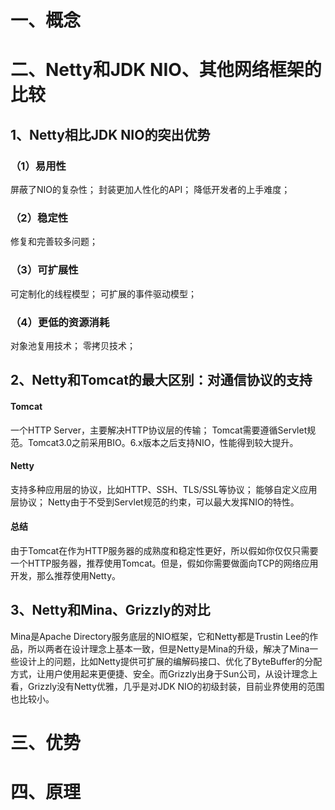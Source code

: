 # 一、概念

# 二、Netty和JDK NIO、其他网络框架的比较
## 1、Netty相比JDK NIO的突出优势
### （1）易用性
屏蔽了NIO的复杂性；
封装更加人性化的API；
降低开发者的上手难度；
### （2）稳定性
修复和完善较多问题；
### （3）可扩展性
可定制化的线程模型；
可扩展的事件驱动模型；
### （4）更低的资源消耗
对象池复用技术；
零拷贝技术；
## 2、Netty和Tomcat的最大区别：对通信协议的支持
#### Tomcat
一个HTTP Server，主要解决HTTP协议层的传输；
Tomcat需要遵循Servlet规范。Tomcat3.0之前采用BIO。6.x版本之后支持NIO，性能得到较大提升。
#### Netty
支持多种应用层的协议，比如HTTP、SSH、TLS/SSL等协议；
能够自定义应用层协议；
Netty由于不受到Servlet规范的约束，可以最大发挥NIO的特性。
#### 总结
由于Tomcat在作为HTTP服务器的成熟度和稳定性更好，所以假如你仅仅只需要一个HTTP服务器，推荐使用Tomcat。但是，假如你需要做面向TCP的网络应用开发，那么推荐使用Netty。
## 3、Netty和Mina、Grizzly的对比
Mina是Apache Directory服务底层的NIO框架，它和Netty都是Trustin Lee的作品，所以两者在设计理念上基本一致，但是Netty是Mina的升级，解决了Mina一些设计上的问题，比如Netty提供可扩展的编解码接口、优化了ByteBuffer的分配方式，让用户使用起来更便捷、安全。而Grizzly出身于Sun公司，从设计理念上看，Grizzly没有Netty优雅，几乎是对JDK NIO的初级封装，目前业界使用的范围也比较小。
# 三、优势

# 四、原理
